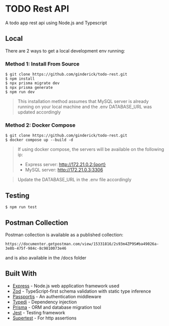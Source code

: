 # TODO Rest API

A todo app rest api using Node.js and Typescript

## Local

There are 2 ways to get a local development env running:

### Method 1: Install From Source

```
$ git clone https://github.com/ginderick/todo-rest.git
$ npm install
$ npx prisma migrate dev
$ npx prisma generate
$ npm run dev
```

> This installation method assumes that MySQL server is already running on your local machine and
> the .env DATABASE_URL was updated accordingly

### Method 2: Docker Compose

```
$ git clone https://github.com/ginderick/todo-rest.git
$ docker compose up --build -d
```

> If using docker compose, the servers will be available on the following ip:
>
> - Express server: http://172.21.0.2:{port}
> - MySQL server: http://172.21.0.3:3306

> Update the DATABASE_URL in the .env file accordingly

## Testing

```
$ npm run test
```

## Postman Collection

Postman collection is available as a published collection:

```
https://documenter.getpostman.com/view/15331816/2s93m4ZP9S#ba49026a-3e8b-475f-984c-8c9810073e46
```

and is also available in the /docs folder

## Built With

- [Express](https://expressjs.com/) - Node.js web application framework used
- [Zod](https://zod.dev/) - TypeScript-first schema validation with static type inference
- [Passportjs](https://www.passportjs.org/) - An authentication middleware
- [Typedi](https://github.com/typestack/typedi) - Dependency injection
- [Prisma](https://www.prisma.io/) - ORM and database migration tool
- [Jest](https://jestjs.io/) - Testing framework
- [Supertest](https://www.npmjs.com/package/supertest) - For http assertions
